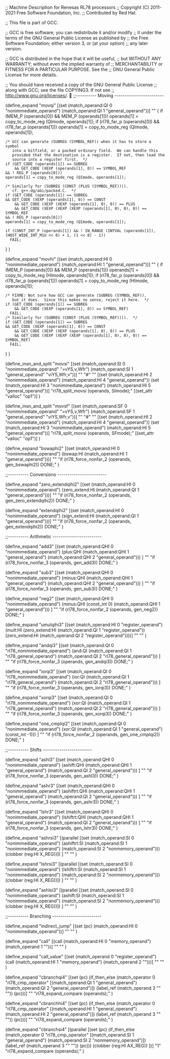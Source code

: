 ;;  Machine Description for Renesas RL78 processors
;;  Copyright (C) 2011-2021 Free Software Foundation, Inc.
;;  Contributed by Red Hat.

;; This file is part of GCC.

;; GCC is free software; you can redistribute it and/or modify
;; it under the terms of the GNU General Public License as published by
;; the Free Software Foundation; either version 3, or (at your option)
;; any later version.

;; GCC is distributed in the hope that it will be useful,
;; but WITHOUT ANY WARRANTY; without even the implied warranty of
;; MERCHANTABILITY or FITNESS FOR A PARTICULAR PURPOSE.  See the
;; GNU General Public License for more details.

;; You should have received a copy of the GNU General Public License
;; along with GCC; see the file COPYING3.  If not see
;; <http://www.gnu.org/licenses/>.

;;---------- Moving ------------------------

(define_expand "movqi"
  [(set (match_operand:QI 0 "nonimmediate_operand")
	(match_operand:QI 1 "general_operand"))]
  ""
  {
    if (MEM_P (operands[0]) && MEM_P (operands[1]))
      operands[1] = copy_to_mode_reg (QImode, operands[1]);
    if (rl78_far_p (operands[0]) && rl78_far_p (operands[1]))
      operands[1] = copy_to_mode_reg (QImode, operands[1]);

    /* GCC can generate (SUBREG (SYMBOL_REF)) when it has to store a symbol
       into a bitfield, or a packed ordinary field.  We can handle this
       provided that the destination is a register.  If not, then load the
       source into a register first.  */
    if (GET_CODE (operands[1]) == SUBREG
        && GET_CODE (XEXP (operands[1], 0)) == SYMBOL_REF
	&& ! REG_P (operands[0]))
	operands[1] = copy_to_mode_reg (QImode, operands[1]);

    /* Similarly for (SUBREG (CONST (PLUS (SYMBOL_REF)))).
       cf. g++.dg/abi/packed.C.  */
    if (GET_CODE (operands[1]) == SUBREG
	&& GET_CODE (XEXP (operands[1], 0)) == CONST
        && GET_CODE (XEXP (XEXP (operands[1], 0), 0)) == PLUS
        && GET_CODE (XEXP (XEXP (XEXP (operands[1], 0), 0), 0)) == SYMBOL_REF
	&& ! REG_P (operands[0]))
	operands[1] = copy_to_mode_reg (QImode, operands[1]);

    if (CONST_INT_P (operands[1]) && ! IN_RANGE (INTVAL (operands[1]), (HOST_WIDE_INT_M1U << 8) + 1, (1 << 8) - 1))
      FAIL;
  }
)

(define_expand "movhi"
  [(set (match_operand:HI 0 "nonimmediate_operand")
	(match_operand:HI 1 "general_operand"))]
  ""
  {
    if (MEM_P (operands[0]) && MEM_P (operands[1]))
      operands[1] = copy_to_mode_reg (HImode, operands[1]);
    if (rl78_far_p (operands[0]) && rl78_far_p (operands[1]))
      operands[1] = copy_to_mode_reg (HImode, operands[1]);

    /* FIXME: Not sure how GCC can generate (SUBREG (SYMBOL_REF)),
       but it does.  Since this makes no sense, reject it here.  */
    if (GET_CODE (operands[1]) == SUBREG
        && GET_CODE (XEXP (operands[1], 0)) == SYMBOL_REF)
      FAIL;
    /* Similarly for (SUBREG (CONST (PLUS (SYMBOL_REF)))).  */
    if (GET_CODE (operands[1]) == SUBREG
	&& GET_CODE (XEXP (operands[1], 0)) == CONST
        && GET_CODE (XEXP (XEXP (operands[1], 0), 0)) == PLUS
        && GET_CODE (XEXP (XEXP (XEXP (operands[1], 0), 0), 0)) == SYMBOL_REF)
      FAIL;
  }
)

(define_insn_and_split "movsi"
  [(set (match_operand:SI 0 "nonimmediate_operand" "=vYS,v,Wfr")
	(match_operand:SI 1 "general_operand" "viYS,Wfr,v"))]
  ""
  "#"
  ""
  [(set (match_operand:HI 2 "nonimmediate_operand")
	(match_operand:HI 4 "general_operand"))
   (set (match_operand:HI 3 "nonimmediate_operand")
	(match_operand:HI 5 "general_operand"))]
  "rl78_split_movsi (operands, SImode);"
  [(set_attr "valloc" "op1")]
)

(define_insn_and_split "movsf"
  [(set (match_operand:SF 0 "nonimmediate_operand" "=vYS,v,Wfr")
	(match_operand:SF 1 "general_operand" "viYS,Wfr,v"))]
  ""
  "#"
  ""
  [(set (match_operand:HI 2 "nonimmediate_operand")
	(match_operand:HI 4 "general_operand"))
   (set (match_operand:HI 3 "nonimmediate_operand")
	(match_operand:HI 5 "general_operand"))]
  "rl78_split_movsi (operands, SFmode);"
  [(set_attr "valloc" "op1")]
)

(define_expand "bswaphi2"
  [(set (match_operand:HI           0 "nonimmediate_operand")
        (bswap:HI (match_operand:HI 1 "general_operand")))]
  ""
  "if (rl78_force_nonfar_2 (operands, gen_bswaphi2))
     DONE;"
)

;;---------- Conversions ------------------------

(define_expand "zero_extendqihi2"
  [(set (match_operand:HI                 0 "nonimmediate_operand")
	(zero_extend:HI (match_operand:QI 1 "general_operand")))]
  ""
  "if (rl78_force_nonfar_2 (operands, gen_zero_extendqihi2))
     DONE;"
  )

(define_expand "extendqihi2"
  [(set (match_operand:HI                 0 "nonimmediate_operand")
	(sign_extend:HI (match_operand:QI 1 "general_operand")))]
  ""
  "if (rl78_force_nonfar_2 (operands, gen_extendqihi2))
     DONE;"
  )

;;---------- Arithmetic ------------------------

(define_expand "add<mode>3"
  [(set (match_operand:QHI           0 "nonimmediate_operand")
	(plus:QHI (match_operand:QHI 1 "general_operand")
		  (match_operand:QHI 2 "general_operand")))
   ]
  ""
  "if (rl78_force_nonfar_3 (operands, gen_add<mode>3))
     DONE;"
)

(define_expand "sub<mode>3"
  [(set (match_operand:QHI            0 "nonimmediate_operand")
	(minus:QHI (match_operand:QHI 1 "general_operand")
		   (match_operand:QHI 2 "general_operand")))
   ]
  ""
  "if (rl78_force_nonfar_3 (operands, gen_sub<mode>3))
     DONE;"
)

(define_expand "neg<mode>2"
  [(set (match_operand:QHI            0 "nonimmediate_operand")
	(minus:QHI (const_int 0)
		   (match_operand:QHI 1 "general_operand")))
   ]
  ""
  "if (rl78_force_nonfar_2 (operands, gen_neg<mode>2))
     DONE;"
)

(define_expand "umulqihi3"
  [(set (match_operand:HI 0 "register_operand")
        (mult:HI (zero_extend:HI (match_operand:QI 1 "register_operand"))
                 (zero_extend:HI (match_operand:QI 2 "register_operand"))))]
  ""
  ""
)

(define_expand "andqi3"
  [(set (match_operand:QI         0 "rl78_nonimmediate_operand")
	(and:QI (match_operand:QI 1 "rl78_general_operand")
		(match_operand:QI 2 "rl78_general_operand")))
   ]
  ""
  "if (rl78_force_nonfar_3 (operands, gen_andqi3))
     DONE;"
)

(define_expand "iorqi3"
  [(set (match_operand:QI         0 "rl78_nonimmediate_operand")
	(ior:QI (match_operand:QI 1 "rl78_general_operand")
		(match_operand:QI 2 "rl78_general_operand")))
   ]
  ""
  "if (rl78_force_nonfar_3 (operands, gen_iorqi3))
     DONE;"
)

(define_expand "xorqi3"
  [(set (match_operand:QI         0 "rl78_nonimmediate_operand")
	(xor:QI (match_operand:QI 1 "rl78_general_operand")
		(match_operand:QI 2 "rl78_general_operand")))
   ]
  ""
  "if (rl78_force_nonfar_3 (operands, gen_xorqi3))
     DONE;"
)

(define_expand "one_cmplqi2"
  [(set (match_operand:QI         0 "nonimmediate_operand")
	(xor:QI (match_operand:QI 1 "general_operand")
		(const_int -1)))
   ]
  ""
  "if (rl78_force_nonfar_2 (operands, gen_one_cmplqi2))
     DONE;"
)

;;---------- Shifts ------------------------

(define_expand "ashl<mode>3"
  [(set (match_operand:QHI             0 "nonimmediate_operand")
	(ashift:QHI (match_operand:QHI 1 "general_operand")
		    (match_operand:QI  2 "general_operand")))
   ]
  ""
  "if (rl78_force_nonfar_3 (operands, gen_ashl<mode>3))
     DONE;"
)

(define_expand "ashr<mode>3"
  [(set (match_operand:QHI               0 "nonimmediate_operand")
	(ashiftrt:QHI (match_operand:QHI 1 "general_operand")
		      (match_operand:QI  2 "general_operand")))
   ]
  ""
  "if (rl78_force_nonfar_3 (operands, gen_ashr<mode>3))
     DONE;"
)

(define_expand "lshr<mode>3"
  [(set (match_operand:QHI               0 "nonimmediate_operand")
	(lshiftrt:QHI (match_operand:QHI 1 "general_operand")
		      (match_operand:QI  2 "general_operand")))
   ]
  ""
  "if (rl78_force_nonfar_3 (operands, gen_lshr<mode>3))
     DONE;"
)

(define_expand "ashrsi3"
  [(parallel [(set (match_operand:SI               0 "nonimmediate_operand")
		   (ashiftrt:SI (match_operand:SI  1 "nonimmediate_operand")
				(match_operand:SI  2 "nonmemory_operand")))
	      (clobber (reg:HI X_REG))])
   ]
  ""
  ""
)

(define_expand "lshrsi3"
  [(parallel [(set (match_operand:SI               0 "nonimmediate_operand")
		   (lshiftrt:SI (match_operand:SI  1 "nonimmediate_operand")
				(match_operand:SI  2 "nonmemory_operand")))
	      (clobber (reg:HI X_REG))])
   ]
  ""
  ""
)

(define_expand "ashlsi3"
  [(parallel [(set (match_operand:SI            0 "nonimmediate_operand")
		   (ashift:SI (match_operand:SI 1 "nonimmediate_operand")
			      (match_operand:SI 2 "nonmemory_operand")))
	      (clobber (reg:HI X_REG))])
   ]
  ""
  ""
)

;;---------- Branching ------------------------

(define_expand "indirect_jump"
  [(set (pc)
	(match_operand:HI 0 "nonimmediate_operand"))]
  ""
  ""
)

(define_expand "call"
  [(call (match_operand:HI 0 "memory_operand")
	 (match_operand 1 ""))]
  ""
  ""
)

(define_expand "call_value"
  [(set (match_operand          0 "register_operand")
	(call (match_operand:HI 1 "memory_operand")
	      (match_operand    2 "")))]
  ""
  ""
)

(define_expand "cbranchqi4"
  [(set (pc) (if_then_else
	      (match_operator                    0 "rl78_cmp_operator"
			      [(match_operand:QI 1 "general_operand")
			       (match_operand:QI 2 "general_operand")])
              (label_ref (match_operand 3 "" ""))
	      (pc)))]
  ""
  "rl78_expand_compare (operands);"
)

(define_expand "cbranchhi4"
  [(set (pc) (if_then_else
	      (match_operator                    0 "rl78_cmp_operator"
			      [(match_operand:HI 1 "general_operand")
			       (match_operand:HI 2 "general_operand")])
              (label_ref (match_operand 3 "" ""))
	      (pc)))]
  ""
  "rl78_expand_compare (operands);"
)

(define_expand "cbranchsi4"
  [(parallel [(set (pc) (if_then_else
			 (match_operator 0 "rl78_cmp_operator"
					 [(match_operand:SI 1 "general_operand")
					  (match_operand:SI 2 "nonmemory_operand")])
			 (label_ref (match_operand 3 "" ""))
			 (pc)))
	      (clobber (reg:HI AX_REG))
	      ])]
  "1"
  "rl78_expand_compare (operands);"
)

